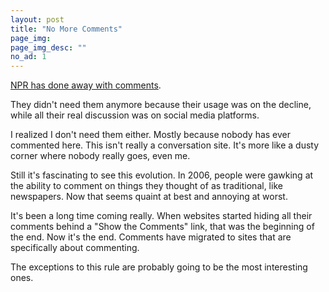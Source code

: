 ```yaml
---
layout: post
title: "No More Comments"
page_img: 
page_img_desc: ""
no_ad: 1
---
```


<a href="http://www.npr.org/sections/ombudsman/2016/08/17/489516952/npr-website-to-get-rid-of-comments">NPR has done away with comments</a>.

They didn't need them anymore because their usage was on the decline, while all their real discussion was on social media platforms.

I realized I don't need them either. Mostly because nobody has ever commented here. This isn't really a conversation site. It's more like a dusty corner where nobody really goes, even me.

Still it's fascinating to see this evolution. In 2006, people were gawking at the ability to comment on things they thought of as traditional, like newspapers. Now that seems quaint at best and annoying at worst.

It's been a long time coming really. When websites started hiding all their comments behind a "Show the Comments" link, that was the beginning of the end. Now it's the end. Comments have migrated to sites that are specifically about commenting.

The exceptions to this rule are probably going to be the most interesting ones.
